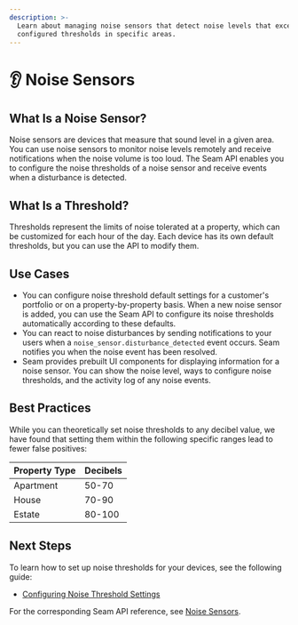 ```yaml
---
description: >-
  Learn about managing noise sensors that detect noise levels that exceed
  configured thresholds in specific areas.
---
```


# 👂 Noise Sensors

## What Is a Noise Sensor?

Noise sensors are devices that measure that sound level in a given area. You can use noise sensors to monitor noise levels remotely and receive notifications when the noise volume is too loud. The Seam API enables you to configure the noise thresholds of a noise sensor and receive events when a disturbance is detected.

## What Is a Threshold?

Thresholds represent the limits of noise tolerated at a property, which can be customized for each hour of the day. Each device has its own default thresholds, but you can use the API to modify them.

## Use Cases

* You can configure noise threshold default settings for a customer's portfolio or on a property-by-property basis. When a new noise sensor is added, you can use the Seam API to configure its noise thresholds automatically according to these defaults.
* You can react to noise disturbances by sending notifications to your users when a `noise_sensor.disturbance_detected` event occurs. Seam notifies you when the noise event has been resolved.
* Seam provides prebuilt UI components for displaying information for a noise sensor. You can show the noise level, ways to configure noise thresholds, and the activity log of any noise events.

## **Best Practices**

While you can theoretically set noise thresholds to any decibel value, we have found that setting them within the following specific ranges lead to fewer false positives:

| Property Type | Decibels |
| ------------- | -------- |
| Apartment     | 50-70    |
| House         | 70-90    |
| Estate        | 80-100   |

## **Next Steps**

To learn how to set up noise thresholds for your devices, see the following guide:

* [Configuring Noise Threshold Settings](configure-noise-threshold-settings.md)

For the corresponding Seam API reference, see [Noise Sensors](../../api-clients/noise_sensors/).
